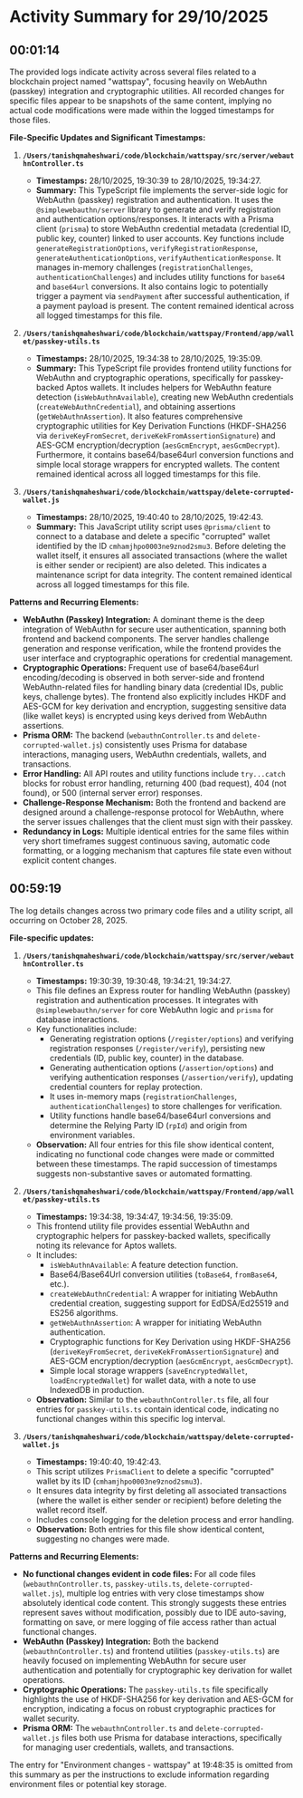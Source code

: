 # Activity Summary for 29/10/2025

## 00:01:14
The provided logs indicate activity across several files related to a blockchain project named "wattspay", focusing heavily on WebAuthn (passkey) integration and cryptographic utilities. All recorded changes for specific files appear to be snapshots of the same content, implying no actual code modifications were made within the logged timestamps for those files.

**File-Specific Updates and Significant Timestamps:**

1.  **`/Users/tanishqmaheshwari/code/blockchain/wattspay/src/server/webauthnController.ts`**
    *   **Timestamps:** 28/10/2025, 19:30:39 to 28/10/2025, 19:34:27.
    *   **Summary:** This TypeScript file implements the server-side logic for WebAuthn (passkey) registration and authentication. It uses the `@simplewebauthn/server` library to generate and verify registration and authentication options/responses. It interacts with a Prisma client (`prisma`) to store WebAuthn credential metadata (credential ID, public key, counter) linked to user accounts. Key functions include `generateRegistrationOptions`, `verifyRegistrationResponse`, `generateAuthenticationOptions`, `verifyAuthenticationResponse`. It manages in-memory challenges (`registrationChallenges`, `authenticationChallenges`) and includes utility functions for `base64` and `base64url` conversions. It also contains logic to potentially trigger a payment via `sendPayment` after successful authentication, if a payment payload is present. The content remained identical across all logged timestamps for this file.

2.  **`/Users/tanishqmaheshwari/code/blockchain/wattspay/Frontend/app/wallet/passkey-utils.ts`**
    *   **Timestamps:** 28/10/2025, 19:34:38 to 28/10/2025, 19:35:09.
    *   **Summary:** This TypeScript file provides frontend utility functions for WebAuthn and cryptographic operations, specifically for passkey-backed Aptos wallets. It includes helpers for WebAuthn feature detection (`isWebAuthnAvailable`), creating new WebAuthn credentials (`createWebAuthnCredential`), and obtaining assertions (`getWebAuthnAssertion`). It also features comprehensive cryptographic utilities for Key Derivation Functions (HKDF-SHA256 via `deriveKeyFromSecret`, `deriveKekFromAssertionSignature`) and AES-GCM encryption/decryption (`aesGcmEncrypt`, `aesGcmDecrypt`). Furthermore, it contains base64/base64url conversion functions and simple local storage wrappers for encrypted wallets. The content remained identical across all logged timestamps for this file.

3.  **`/Users/tanishqmaheshwari/code/blockchain/wattspay/delete-corrupted-wallet.js`**
    *   **Timestamps:** 28/10/2025, 19:40:40 to 28/10/2025, 19:42:43.
    *   **Summary:** This JavaScript utility script uses `@prisma/client` to connect to a database and delete a specific "corrupted" wallet identified by the ID `cmhamjhpo0003ne9znod2smu3`. Before deleting the wallet itself, it ensures all associated transactions (where the wallet is either sender or recipient) are also deleted. This indicates a maintenance script for data integrity. The content remained identical across all logged timestamps for this file.

**Patterns and Recurring Elements:**

*   **WebAuthn (Passkey) Integration:** A dominant theme is the deep integration of WebAuthn for secure user authentication, spanning both frontend and backend components. The server handles challenge generation and response verification, while the frontend provides the user interface and cryptographic operations for credential management.
*   **Cryptographic Operations:** Frequent use of base64/base64url encoding/decoding is observed in both server-side and frontend WebAuthn-related files for handling binary data (credential IDs, public keys, challenge bytes). The frontend also explicitly includes HKDF and AES-GCM for key derivation and encryption, suggesting sensitive data (like wallet keys) is encrypted using keys derived from WebAuthn assertions.
*   **Prisma ORM:** The backend (`webauthnController.ts` and `delete-corrupted-wallet.js`) consistently uses Prisma for database interactions, managing users, WebAuthn credentials, wallets, and transactions.
*   **Error Handling:** All API routes and utility functions include `try...catch` blocks for robust error handling, returning 400 (bad request), 404 (not found), or 500 (internal server error) responses.
*   **Challenge-Response Mechanism:** Both the frontend and backend are designed around a challenge-response protocol for WebAuthn, where the server issues challenges that the client must sign with their passkey.
*   **Redundancy in Logs:** Multiple identical entries for the same files within very short timeframes suggest continuous saving, automatic code formatting, or a logging mechanism that captures file state even without explicit content changes.

## 00:59:19
The log details changes across two primary code files and a utility script, all occurring on October 28, 2025.

**File-specific updates:**

1.  **`/Users/tanishqmaheshwari/code/blockchain/wattspay/src/server/webauthnController.ts`**
    *   **Timestamps:** 19:30:39, 19:30:48, 19:34:21, 19:34:27.
    *   This file defines an Express router for handling WebAuthn (passkey) registration and authentication processes. It integrates with `@simplewebauthn/server` for core WebAuthn logic and `prisma` for database interactions.
    *   Key functionalities include:
        *   Generating registration options (`/register/options`) and verifying registration responses (`/register/verify`), persisting new credentials (ID, public key, counter) in the database.
        *   Generating authentication options (`/assertion/options`) and verifying authentication responses (`/assertion/verify`), updating credential counters for replay protection.
        *   It uses in-memory maps (`registrationChallenges`, `authenticationChallenges`) to store challenges for verification.
        *   Utility functions handle base64/base64url conversions and determine the Relying Party ID (`rpId`) and origin from environment variables.
    *   **Observation:** All four entries for this file show identical content, indicating no functional code changes were made or committed between these timestamps. The rapid succession of timestamps suggests non-substantive saves or automated formatting.

2.  **`/Users/tanishqmaheshwari/code/blockchain/wattspay/Frontend/app/wallet/passkey-utils.ts`**
    *   **Timestamps:** 19:34:38, 19:34:47, 19:34:56, 19:35:09.
    *   This frontend utility file provides essential WebAuthn and cryptographic helpers for passkey-backed wallets, specifically noting its relevance for Aptos wallets.
    *   It includes:
        *   `isWebAuthnAvailable`: A feature detection function.
        *   Base64/Base64Url conversion utilities (`toBase64`, `fromBase64`, etc.).
        *   `createWebAuthnCredential`: A wrapper for initiating WebAuthn credential creation, suggesting support for EdDSA/Ed25519 and ES256 algorithms.
        *   `getWebAuthnAssertion`: A wrapper for initiating WebAuthn authentication.
        *   Cryptographic functions for Key Derivation using HKDF-SHA256 (`deriveKeyFromSecret`, `deriveKekFromAssertionSignature`) and AES-GCM encryption/decryption (`aesGcmEncrypt`, `aesGcmDecrypt`).
        *   Simple local storage wrappers (`saveEncryptedWallet`, `loadEncryptedWallet`) for wallet data, with a note to use IndexedDB in production.
    *   **Observation:** Similar to the `webauthnController.ts` file, all four entries for `passkey-utils.ts` contain identical code, indicating no functional changes within this specific log interval.

3.  **`/Users/tanishqmaheshwari/code/blockchain/wattspay/delete-corrupted-wallet.js`**
    *   **Timestamps:** 19:40:40, 19:42:43.
    *   This script utilizes `PrismaClient` to delete a specific "corrupted" wallet by its ID (`cmhamjhpo0003ne9znod2smu3`).
    *   It ensures data integrity by first deleting all associated transactions (where the wallet is either sender or recipient) before deleting the wallet record itself.
    *   Includes console logging for the deletion process and error handling.
    *   **Observation:** Both entries for this file show identical content, suggesting no changes were made.

**Patterns and Recurring Elements:**

*   **No functional changes evident in code files:** For all code files (`webauthnController.ts`, `passkey-utils.ts`, `delete-corrupted-wallet.js`), multiple log entries with very close timestamps show absolutely identical code content. This strongly suggests these entries represent saves without modification, possibly due to IDE auto-saving, formatting on save, or mere logging of file access rather than actual functional changes.
*   **WebAuthn (Passkey) Integration:** Both the backend (`webauthnController.ts`) and frontend utilities (`passkey-utils.ts`) are heavily focused on implementing WebAuthn for secure user authentication and potentially for cryptographic key derivation for wallet operations.
*   **Cryptographic Operations:** The `passkey-utils.ts` file specifically highlights the use of HKDF-SHA256 for key derivation and AES-GCM for encryption, indicating a focus on robust cryptographic practices for wallet security.
*   **Prisma ORM:** The `webauthnController.ts` and `delete-corrupted-wallet.js` files both use Prisma for database interactions, specifically for managing user credentials, wallets, and transactions.

The entry for "Environment changes - wattspay" at 19:48:35 is omitted from this summary as per the instructions to exclude information regarding environment files or potential key storage.